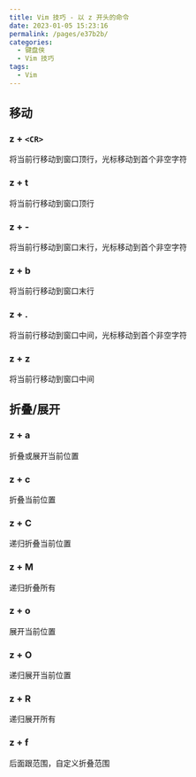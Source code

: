 ```yaml
---
title: Vim 技巧 - 以 z 开头的命令
date: 2023-01-05 15:23:16
permalink: /pages/e37b2b/
categories:
  - 键盘侠
  - Vim 技巧
tags:
  - Vim
---
```


## 移动

### z + `<CR>`

将当前行移动到窗口顶行，光标移动到首个非空字符

### z + t

将当前行移动到窗口顶行

### z + -

将当前行移动到窗口末行，光标移动到首个非空字符

### z + b

将当前行移动到窗口末行

### z + .

将当前行移动到窗口中间，光标移动到首个非空字符

### z + z

将当前行移动到窗口中间

## 折叠/展开

### z + a

折叠或展开当前位置

### z + c

折叠当前位置

### z + C

递归折叠当前位置

### z + M

递归折叠所有

### z + o

展开当前位置

### z + O

递归展开当前位置

### z + R

递归展开所有

### z + f

后面跟范围，自定义折叠范围
